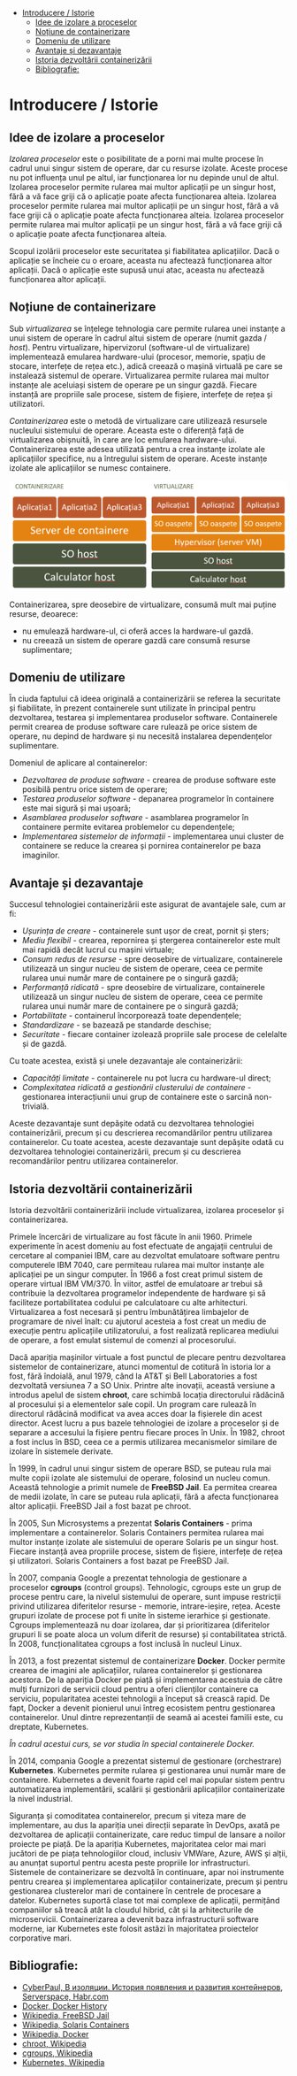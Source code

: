 
- [Introducere / Istorie](#introducere--istorie)
  - [Idee de izolare a proceselor](#idee-de-izolare-a-proceselor)
  - [Noțiune de containerizare](#noțiune-de-containerizare)
  - [Domeniu de utilizare](#domeniu-de-utilizare)
  - [Avantaje și dezavantaje](#avantaje-și-dezavantaje)
  - [Istoria dezvoltării containerizării](#istoria-dezvoltării-containerizării)
  - [Bibliografie:](#bibliografie)

# Introducere / Istorie

## Idee de izolare a proceselor

*Izolarea proceselor* este o posibilitate de a porni mai multe procese în cadrul unui singur sistem de operare, dar cu resurse izolate. Aceste procese nu pot influența unul pe altul, iar funcționarea lor nu depinde unul de altul. Izolarea proceselor permite rularea mai multor aplicații pe un singur host, fără a vă face griji că o aplicație poate afecta funcționarea alteia. Izolarea proceselor permite rularea mai multor aplicații pe un singur host, fără a vă face griji că o aplicație poate afecta funcționarea alteia. Izolarea proceselor permite rularea mai multor aplicații pe un singur host, fără a vă face griji că o aplicație poate afecta funcționarea alteia.

Scopul izolării proceselor este securitatea și fiabilitatea aplicațiilor. Dacă o aplicație se încheie cu o eroare, aceasta nu afectează funcționarea altor aplicații. Dacă o aplicație este supusă unui atac, aceasta nu afectează funcționarea altor aplicații.

## Noțiune de containerizare

Sub *virtualizarea* se înțelege tehnologia care permite rularea unei instanțe a unui sistem de operare în cadrul altui sistem de operare (numit gazda / *host*). Pentru virtualizare, hipervizorul (software-ul de virtualizare) implementează emularea hardware-ului (procesor, memorie, spațiu de stocare, interfețe de rețea etc.), adică creează o mașină virtuală pe care se instalează sistemul de operare. Virtualizarea permite rularea mai multor instanțe ale aceluiași sistem de operare pe un singur gazdă. Fiecare instanță are propriile sale procese, sistem de fișiere, interfețe de rețea și utilizatori.

*Containerizarea* este o metodă de virtualizare care utilizează resursele nucleului sistemului de operare. Aceasta este o diferență față de virtualizarea obișnuită, în care are loc emularea hardware-ului. Containerizarea este adesea utilizată pentru a crea instanțe izolate ale aplicațiilor specifice, nu a întregului sistem de operare. Aceste instanțe izolate ale aplicațiilor se numesc containere.

![Virtualizare versus Containerizare](images/01001_virtual_ws_container.png)

Containerizarea, spre deosebire de virtualizare, consumă mult mai puține resurse, deoarece:

- nu emulează hardware-ul, ci oferă acces la hardware-ul gazdă.
- nu creează un sistem de operare gazdă care consumă resurse suplimentare;

## Domeniu de utilizare

În ciuda faptului că ideea originală a containerizării se referea la securitate și fiabilitate, în prezent containerele sunt utilizate în principal pentru dezvoltarea, testarea și implementarea produselor software. Containerele permit crearea de produse software care rulează pe orice sistem de operare, nu depind de hardware și nu necesită instalarea dependențelor suplimentare.

Domeniul de aplicare al containerelor:

- *Dezvoltarea de produse software* - crearea de produse software este posibilă pentru orice sistem de operare;
- *Testarea produselor software* - depanarea programelor în containere este mai sigură și mai ușoară;
- *Asamblarea produselor software* - asamblarea programelor în containere permite evitarea problemelor cu dependențele;
- *Implementarea sistemelor de informații* - implementarea unui cluster de containere se reduce la crearea și pornirea containerelor pe baza imaginilor.

## Avantaje și dezavantaje

Succesul tehnologiei containerizării este asigurat de avantajele sale, cum ar fi:

- *Ușurința de creare* - containerele sunt ușor de creat, pornit și șters;
- *Mediu flexibil* - crearea, repornirea și ștergerea containerelor este mult mai rapidă decât lucrul cu mașini virtuale;
- *Consum redus de resurse* - spre deosebire de virtualizare, containerele utilizează un singur nucleu de sistem de operare, ceea ce permite rularea unui număr mare de containere pe o singură gazdă;
- *Performanță ridicată* - spre deosebire de virtualizare, containerele utilizează un singur nucleu de sistem de operare, ceea ce permite rularea unui număr mare de containere pe o singură gazdă;
- *Portabilitate* - containerul încorporează toate dependențele;
- *Standardizare* - se bazează pe standarde deschise;
- *Securitate* - fiecare container izolează propriile sale procese de celelalte și de gazdă.

Cu toate acestea, există și unele dezavantaje ale containerizării:

- *Capacități limitate* - containerele nu pot lucra cu hardware-ul direct;
- *Complexitatea ridicată a gestionării clusterului de containere* - gestionarea interacțiunii unui grup de containere este o sarcină non-trivială.

Aceste dezavantaje sunt depășite odată cu dezvoltarea tehnologiei containerizării, precum și cu descrierea recomandărilor pentru utilizarea containerelor. Cu toate acestea, aceste dezavantaje sunt depășite odată cu dezvoltarea tehnologiei containerizării, precum și cu descrierea recomandărilor pentru utilizarea containerelor. 

## Istoria dezvoltării containerizării

Istoria dezvoltării containerizării include virtualizarea, izolarea proceselor și containerizarea.

Primele încercări de virtualizare au fost făcute în anii 1960. Primele experimente în acest domeniu au fost efectuate de angajații centrului de cercetare al companiei IBM, care au dezvoltat emulatoare software pentru computerele IBM 7040, care permiteau rularea mai multor instanțe ale aplicației pe un singur computer. În 1966 a fost creat primul sistem de operare virtual IBM VM/370. În viitor, astfel de emulatoare ar trebui să contribuie la dezvoltarea programelor independente de hardware și să faciliteze portabilitatea codului pe calculatoare cu alte arhitecturi. Virtualizarea a fost necesară și pentru îmbunătățirea limbajelor de programare de nivel înalt: cu ajutorul acesteia a fost creat un mediu de execuție pentru aplicațiile utilizatorului, a fost realizată replicarea mediului de operare, a fost emulat sistemul de comenzi al procesorului.

Dacă apariția mașinilor virtuale a fost punctul de plecare pentru dezvoltarea sistemelor de containerizare, atunci momentul de cotitură în istoria lor a fost, fără îndoială, anul 1979, când la AT&T și Bell Laboratories a fost dezvoltată versiunea 7 a SO Unix. Printre alte inovații, această versiune a introdus apelul de sistem **chroot**, care schimbă locația directorului rădăcină al procesului și a elementelor sale copil. Un program care rulează în directorul rădăcină modificat va avea acces doar la fișierele din acest director. Acest lucru a pus bazele tehnologiei de izolare a proceselor și de separare a accesului la fișiere pentru fiecare proces în Unix. În 1982, chroot a fost inclus în BSD, ceea ce a permis utilizarea mecanismelor similare de izolare în sistemele derivate.

În 1999, în cadrul unui singur sistem de operare BSD, se puteau rula mai multe copii izolate ale sistemului de operare, folosind un nucleu comun. Această tehnologie a primit numele de **FreeBSD Jail**. Ea permitea crearea de medii izolate, în care se puteau rula aplicații, fără a afecta funcționarea altor aplicații. FreeBSD Jail a fost bazat pe chroot.

În 2005, Sun Microsystems a prezentat **Solaris Containers** - prima implementare a containerelor. Solaris Containers permitea rularea mai multor instanțe izolate ale sistemului de operare Solaris pe un singur host. Fiecare instanță avea propriile procese, sistem de fișiere, interfețe de rețea și utilizatori. Solaris Containers a fost bazat pe FreeBSD Jail.

În 2007, compania Google a prezentat tehnologia de gestionare a proceselor **cgroups** (control groups). Tehnologic, cgroups este un grup de procese pentru care, la nivelul sistemului de operare, sunt impuse restricții privind utilizarea diferitelor resurse - memorie, intrare-ieșire, rețea. Aceste grupuri izolate de procese pot fi unite în sisteme ierarhice și gestionate. Cgroups implementează nu doar izolarea, dar și prioritizarea (diferitelor grupuri li se poate aloca un volum diferit de resurse) și contabilitatea strictă. În 2008, funcționalitatea cgroups a fost inclusă în nucleul Linux.

În 2013, a fost prezentat sistemul de containerizare **Docker**. Docker permite crearea de imagini ale aplicațiilor, rularea containerelor și gestionarea acestora. De la apariția Docker pe piață și implementarea acestuia de către mulți furnizori de servicii cloud pentru a oferi clienților containere ca serviciu, popularitatea acestei tehnologii a început să crească rapid. De fapt, Docker a devenit pionierul unui întreg ecosistem pentru gestionarea containerelor. Unul dintre reprezentanții de seamă ai acestei familii este, cu dreptate, Kubernetes. 

*În cadrul acestui curs, se vor studia în special containerele Docker.*

În 2014, compania Google a prezentat sistemul de gestionare (orchestrare) **Kubernetes**. Kubernetes permite rularea și gestionarea unui număr mare de containere. Kubernetes a devenit foarte rapid cel mai popular sistem pentru automatizarea implementării, scalării și gestionării aplicațiilor containerizate la nivel industrial.

Siguranța și comoditatea containerelor, precum și viteza mare de implementare, au dus la apariția unei direcții separate în DevOps, axată pe dezvoltarea de aplicații containerizate, care reduc timpul de lansare a noilor proiecte pe piață. De la apariția Kubernetes, majoritatea celor mai mari jucători de pe piața tehnologiilor cloud, inclusiv VMWare, Azure, AWS și alții, au anunțat suportul pentru acesta peste propriile lor infrastructuri. Sistemele de containerizare se dezvoltă în continuare, apar noi instrumente pentru crearea și implementarea aplicațiilor containerizate, precum și pentru gestionarea clusterelor mari de containere în centrele de procesare a datelor. Kubernetes suportă clase tot mai complexe de aplicații, permițând companiilor să treacă atât la cloudul hibrid, cât și la arhitecturile de microservicii. Containerizarea a devenit baza infrastructurii software moderne, iar Kubernetes este folosit astăzi în majoritatea proiectelor corporative mari.

## Bibliografie:

- [CyberPaul, В изоляции. История появления и развития контейнеров, Serverspace, Habr.com](https://habr.com/ru/companies/serverspace/articles/741874/)
- [Docker, Docker History](https://docs.docker.com/engine/docker-overview/#docker-engine)
- [Wikipedia, FreeBSD Jail](https://en.wikipedia.org/wiki/FreeBSD_jail)
- [Wikipedia, Solaris Containers](https://en.wikipedia.org/wiki/Solaris_Containers)
- [Wikipedia, Docker](https://en.wikipedia.org/wiki/Docker_(software))
- [chroot, Wikipedia](https://en.wikipedia.org/wiki/Chroot)
- [cgroups, Wikipedia](https://en.wikipedia.org/wiki/Cgroups)
- [Kubernetes, Wikipedia](https://en.wikipedia.org/wiki/Kubernetes)
